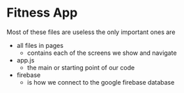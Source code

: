 # Fitness App

Most of these files are useless the only important ones are 
- all files in pages
    - contains each of the screens we show and navigate
- app.js
    - the main or starting point of our code
- firebase
    - is how we connect to the google firebase database



